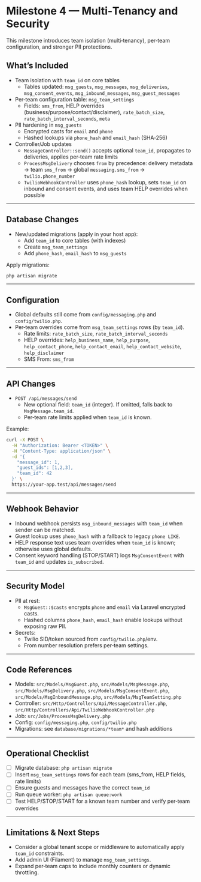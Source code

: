 # Milestone 4 — Multi‑Tenancy and Security

This milestone introduces team isolation (multi‑tenancy), per‑team configuration, and stronger PII protections.

## What’s Included

- Team isolation with `team_id` on core tables
  - Tables updated: `msg_guests`, `msg_messages`, `msg_deliveries`, `msg_consent_events`, `msg_inbound_messages`, `msg_guest_messages`
- Per‑team configuration table: `msg_team_settings`
  - Fields: `sms_from`, HELP overrides (business/purpose/contact/disclaimer), `rate_batch_size`, `rate_batch_interval_seconds`, `meta`
- PII hardening in `msg_guests`
  - Encrypted casts for `email` and `phone`
  - Hashed lookups via `phone_hash` and `email_hash` (SHA‑256)
- Controller/Job updates
  - `MessageController::send()` accepts optional `team_id`, propagates to deliveries, applies per‑team rate limits
  - `ProcessMsgDelivery` chooses `from` by precedence: delivery metadata → team `sms_from` → global `messaging.sms_from` → `twilio.phone_number`
  - `TwilioWebhookController` uses `phone_hash` lookup, sets `team_id` on inbound and consent events, and uses team HELP overrides when possible

---

## Database Changes

- New/updated migrations (apply in your host app):
  - Add `team_id` to core tables (with indexes)
  - Create `msg_team_settings`
  - Add `phone_hash`, `email_hash` to `msg_guests`

Apply migrations:

```bash
php artisan migrate
```

---

## Configuration

- Global defaults still come from `config/messaging.php` and `config/twilio.php`.
- Per‑team overrides come from `msg_team_settings` rows (by `team_id`).
  - Rate limits: `rate_batch_size`, `rate_batch_interval_seconds`
  - HELP overrides: `help_business_name`, `help_purpose`, `help_contact_phone`, `help_contact_email`, `help_contact_website`, `help_disclaimer`
  - SMS From: `sms_from`

---

## API Changes

- `POST /api/messages/send`
  - New optional field: `team_id` (integer). If omitted, falls back to `MsgMessage.team_id`.
  - Per‑team rate limits applied when `team_id` is known.

Example:

```bash
curl -X POST \
  -H "Authorization: Bearer <TOKEN>" \
  -H "Content-Type: application/json" \
  -d '{
    "message_id": 1,
    "guest_ids": [1,2,3],
    "team_id": 42
  }' \
  https://your-app.test/api/messages/send
```

---

## Webhook Behavior

- Inbound webhook persists `msg_inbound_messages` with `team_id` when sender can be matched.
- Guest lookup uses `phone_hash` with a fallback to legacy `phone LIKE`.
- HELP response text uses team overrides when `team_id` is known; otherwise uses global defaults.
- Consent keyword handling (STOP/START) logs `MsgConsentEvent` with `team_id` and updates `is_subscribed`.

---

## Security Model

- PII at rest:
  - `MsgGuest::$casts` encrypts `phone` and `email` via Laravel encrypted casts.
  - Hashed columns `phone_hash`, `email_hash` enable lookups without exposing raw PII.
- Secrets:
  - Twilio SID/token sourced from `config/twilio.php`/env.
  - From number resolution prefers per‑team settings.

---

## Code References

- Models: `src/Models/MsgGuest.php`, `src/Models/MsgMessage.php`, `src/Models/MsgDelivery.php`, `src/Models/MsgConsentEvent.php`, `src/Models/MsgInboundMessage.php`, `src/Models/MsgTeamSetting.php`
- Controller: `src/Http/Controllers/Api/MessageController.php`, `src/Http/Controllers/Api/TwilioWebhookController.php`
- Job: `src/Jobs/ProcessMsgDelivery.php`
- Config: `config/messaging.php`, `config/twilio.php`
- Migrations: see `database/migrations/*team*` and hash additions

---

## Operational Checklist

- [ ] Migrate database: `php artisan migrate`
- [ ] Insert `msg_team_settings` rows for each team (sms_from, HELP fields, rate limits)
- [ ] Ensure guests and messages have the correct `team_id`
- [ ] Run queue worker: `php artisan queue:work`
- [ ] Test HELP/STOP/START for a known team number and verify per‑team overrides

---

## Limitations & Next Steps

- Consider a global tenant scope or middleware to automatically apply `team_id` constraints.
- Add admin UI (Filament) to manage `msg_team_settings`.
- Expand per‑team caps to include monthly counters or dynamic throttling.
